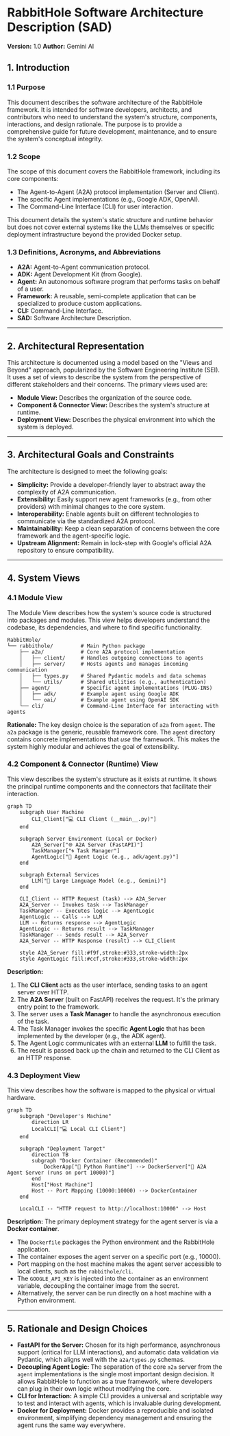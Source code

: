 # RabbitHole Software Architecture Description (SAD)

**Version:** 1.0
**Author:** Gemini AI

## 1. Introduction

### 1.1 Purpose
This document describes the software architecture of the RabbitHole framework. It is intended for software developers, architects, and contributors who need to understand the system's structure, components, interactions, and design rationale. The purpose is to provide a comprehensive guide for future development, maintenance, and to ensure the system's conceptual integrity.

### 1.2 Scope
The scope of this document covers the RabbitHole framework, including its core components:
- The Agent-to-Agent (A2A) protocol implementation (Server and Client).
- The specific Agent implementations (e.g., Google ADK, OpenAI).
- The Command-Line Interface (CLI) for user interaction.

This document details the system's static structure and runtime behavior but does not cover external systems like the LLMs themselves or specific deployment infrastructure beyond the provided Docker setup.

### 1.3 Definitions, Acronyms, and Abbreviations
- **A2A:** Agent-to-Agent communication protocol.
- **ADK:** Agent Development Kit (from Google).
- **Agent:** An autonomous software program that performs tasks on behalf of a user.
- **Framework:** A reusable, semi-complete application that can be specialized to produce custom applications.
- **CLI:** Command-Line Interface.
- **SAD:** Software Architecture Description.

---

## 2. Architectural Representation
This architecture is documented using a model based on the "Views and Beyond" approach, popularized by the Software Engineering Institute (SEI). It uses a set of views to describe the system from the perspective of different stakeholders and their concerns. The primary views used are:
- **Module View:** Describes the organization of the source code.
- **Component & Connector View:** Describes the system's structure at runtime.
- **Deployment View:** Describes the physical environment into which the system is deployed.

---

## 3. Architectural Goals and Constraints
The architecture is designed to meet the following goals:
- **Simplicity:** Provide a developer-friendly layer to abstract away the complexity of A2A communication.
- **Extensibility:** Easily support new agent frameworks (e.g., from other providers) with minimal changes to the core system.
- **Interoperability:** Enable agents built on different technologies to communicate via the standardized A2A protocol.
- **Maintainability:** Keep a clean separation of concerns between the core framework and the agent-specific logic.
- **Upstream Alignment:** Remain in lock-step with Google's official A2A repository to ensure compatibility.

---

## 4. System Views

### 4.1 Module View
The Module View describes how the system's source code is structured into packages and modules. This view helps developers understand the codebase, its dependencies, and where to find specific functionality.

```
RabbitHole/
└── rabbithole/         # Main Python package
    ├── a2a/            # Core A2A protocol implementation
    │   ├── client/     # Handles outgoing connections to agents
    │   ├── server/     # Hosts agents and manages incoming communication
    │   ├── types.py    # Shared Pydantic models and data schemas
    │   └── utils/      # Shared utilities (e.g., authentication)
    ├── agent/          # Specific agent implementations (PLUG-INS)
    │   ├── adk/        # Example agent using Google ADK
    │   └── oai/        # Example agent using OpenAI SDK
    └── cli/            # Command-Line Interface for interacting with agents
```
**Rationale:** The key design choice is the separation of `a2a` from `agent`. The `a2a` package is the generic, reusable framework core. The `agent` directory contains concrete implementations that *use* the framework. This makes the system highly modular and achieves the goal of extensibility.

### 4.2 Component & Connector (Runtime) View
This view describes the system's structure as it exists at runtime. It shows the principal runtime components and the connectors that facilitate their interaction.

```mermaid
graph TD
    subgraph User Machine
        CLI_Client["💻 CLI Client (__main__.py)"]
    end

    subgraph Server Environment (Local or Docker)
        A2A_Server["🌐 A2A Server (FastAPI)"]
        TaskManager["🌀 Task Manager"]
        AgentLogic["🤖 Agent Logic (e.g., adk/agent.py)"]
    end

    subgraph External Services
        LLM["🧠 Large Language Model (e.g., Gemini)"]
    end

    CLI_Client -- HTTP Request (task) --> A2A_Server
    A2A_Server -- Invokes task --> TaskManager
    TaskManager -- Executes logic --> AgentLogic
    AgentLogic -- Calls --> LLM
    LLM -- Returns response --> AgentLogic
    AgentLogic -- Returns result --> TaskManager
    TaskManager -- Sends result --> A2A_Server
    A2A_Server -- HTTP Response (result) --> CLI_Client

    style A2A_Server fill:#f9f,stroke:#333,stroke-width:2px
    style AgentLogic fill:#ccf,stroke:#333,stroke-width:2px
```
**Description:**
1.  The **CLI Client** acts as the user interface, sending tasks to an agent server over HTTP.
2.  The **A2A Server** (built on FastAPI) receives the request. It's the primary entry point to the framework.
3.  The server uses a **Task Manager** to handle the asynchronous execution of the task.
4.  The Task Manager invokes the specific **Agent Logic** that has been implemented by the developer (e.g., the ADK agent).
5.  The Agent Logic communicates with an external **LLM** to fulfill the task.
6.  The result is passed back up the chain and returned to the CLI Client as an HTTP response.

### 4.3 Deployment View
This view describes how the software is mapped to the physical or virtual hardware.

```mermaid
graph TD
    subgraph "Developer's Machine"
        direction LR
        LocalCLI["💻 Local CLI Client"]
    end

    subgraph "Deployment Target"
        direction TB
        subgraph "Docker Container (Recommended)"
            DockerApp["🐍 Python Runtime"] --> DockerServer["🚀 A2A Agent Server (runs on port 10000)"]
        end
        Host["Host Machine"]
        Host -- Port Mapping (10000:10000) --> DockerContainer
    end

    LocalCLI -- "HTTP request to http://localhost:10000" --> Host

```
**Description:**
The primary deployment strategy for the agent server is via a **Docker container**.
- The `Dockerfile` packages the Python environment and the RabbitHole application.
- The container exposes the agent server on a specific port (e.g., 10000).
- Port mapping on the host machine makes the agent server accessible to local clients, such as the `rabbithole/cli`.
- The `GOOGLE_API_KEY` is injected into the container as an environment variable, decoupling the container image from the secret.
- Alternatively, the server can be run directly on a host machine with a Python environment.

---

## 5. Rationale and Design Choices
- **FastAPI for the Server:** Chosen for its high performance, asynchronous support (critical for LLM interactions), and automatic data validation via Pydantic, which aligns well with the `a2a/types.py` schemas.
- **Decoupling Agent Logic:** The separation of the core `a2a` server from the `agent` implementations is the single most important design decision. It allows RabbitHole to function as a true framework, where developers can plug in their own logic without modifying the core.
- **CLI for Interaction:** A simple CLI provides a universal and scriptable way to test and interact with agents, which is invaluable during development.
- **Docker for Deployment:** Docker provides a reproducible and isolated environment, simplifying dependency management and ensuring the agent runs the same way everywhere. 